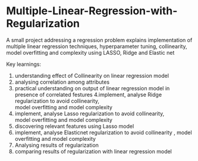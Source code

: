 # Multiple-Linear-Regression-with-Regularization
A small project addressing a regression problem explains implementation of multiple linear regression techniques, hyperparameter tuning, collinearity, model overfitting and complexity using LASSO, Ridge and Elastic net

Key learnings:
1. understanding effect of Collinearity on linear regression model
2. analysing correlation among attributes
3. practical understanding on output of linear regression model in
               presence of correlated festures
4.implement, analyse Ridge regularization to avoid  collinearity,    
               model overfitting and model complexity
5. implement, analyse Lasso regularization to avoid  collinearity,    
               model overfitting and model complexity
6.  discovering relevant features using Lasso model 
7. implement, analyse Elasticnet regularization to avoid  collinearity , model overfitting and model complexity
8.  Analysing results of regularization
9. comparing results of regularization with linear regression model
